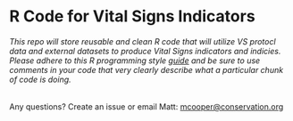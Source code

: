 # R Code for Vital Signs Indicators
###### This repo will store reusable and clean R code that will utilize VS protocl data and external datasets to produce Vital Signs indicators and indicies. Please adhere to this R programming style [guide](http://adv-r.had.co.nz/Style.html) and be sure to use comments in your code that very clearly describe what a particular chunk of code is doing. 

Any questions? Create an issue or email Matt: mcooper@conservation.org
